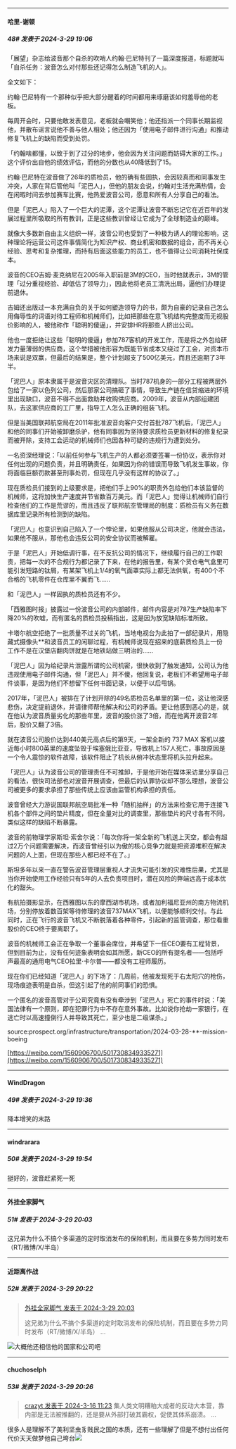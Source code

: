 ﻿
*****

####  哈里-谢顿  
##### 48#       发表于 2024-3-29 19:06

「展望」杂志给波音那个自杀的吹哨人约翰·巴尼特刊了一篇深度报道，标题就叫「自杀任务：波音怎么对付那些还记得怎么制造飞机的人」。

全文如下：

约翰·巴尼特有一个那种似乎把大部分醒着的时间都用来琢磨该如何羞辱他的老板。

每周开会时，只要他敢发表意见，老板就会嘲笑他；他还指派一个同事长期监视他，并散布谣言说他不善与他人相处；他还因为「使用电子邮件进行沟通」和推动修复飞机上的缺陷而受到处罚。

「约翰啥都懂，以致于到了过分的地步，他会因为关注问题而妨碍大家的工作。」这个评价出自他的绩效评估，而他的分数也从40降低到了15。

约翰·巴尼特在波音做了26年的质检员，他的确有些固执，会因较真而和同事发生冲突，人家在背后管他叫「泥巴人」，但他的朋友会说，约翰对生活充满热情，会在闲暇时间去参加赛车比赛，他热爱波音公司，愿意和所有人分享自己的看法。

但是「泥巴人」陷入了一个巨大的泥潭，这个泥潭让波音不断忘记它在近百年的发展过程里所吸取的所有教训，正是这些教训曾经让它成为了全球制造业的巅峰。

就像大多数新自由主义组织一样，波音公司也受到了一种极为诱人的理论影响，这种理论将运营公司这件事情简化为知识产权、商业机密和数据的组合，而不再关心经验、思考和复杂推理，而持有后面这些能力的员工，也不值得让公司消耗社保成本。

波音的CEO吉姆·麦克纳尼在2005年入职前是3M的CEO，当时他就表示，3M的管理「过分重视经验、却低估了领导力」，因此他将老员工清洗出局，逼他们办理提前退休。

吉姆还出版过一本充满自负的关于如何塑造领导力的书，颇为自豪的记录自己怎么用侮辱性的词语对待工程师和机械师们，比如把那些在意飞机结构完整度而无视股价影响的人，被他称作「聪明的傻逼」，并安排HR将那些人挤出公司。

他也一度拒绝让这些「聪明的傻逼」参加787客机的开发工作，而是将之外包给研发力量薄弱的供应商，这个举措被他形容为既能节省成本又绕过了工会，对资本市场来说是双赢，但最后的结果是，整个计划超支了500亿美元，而且还逾期了3年半。

「泥巴人」原本隶属于是波音灾区的清理队。当时787机身的一部分工程被两层外包给了一家以色列公司，然后那家公司搞砸了事情，导致生产链在信贷缩进的环境里出现缺口，波音不得不出面救助并收购供应商。2009年，波音从内部组建团队，去这家供应商的工厂里，指导工人怎么正确的组装飞机。

但是当美国联邦航空局在2011年批准波音向客户交付首批787飞机后，「泥巴人」和他的同事们开始被卸磨杀驴，他有同事因为坚持要求质检员更新材料的修复纪录而被开除，支持工会运动的机械师们也因各种可疑的违规行为遭到处分。

一名资深经理说：「以前任何参与飞机生产的人都必须要签署一份协议，表示你对任何出现的问题负责，并且明确责任，如果因为你的错误而导致飞机发生事故，你将面临巨额罚款甚至刑事处罚，但现在几乎没有这样的协议了。」

现在质检员们接到的上级要求是，把他们手上90%的职责外包给他们本该监督的机械师，这将加快生产速度并节省数百万美元。而「泥巴人」觉得让机械师们自行检查他们的工作是荒谬的，而且违反了联邦航空管理局的制度：质检员有义务在数据库里记录所有检测到的缺陷。

「泥巴人」也意识到自己陷入了一个悖论里，如果他服从公司决定，他就会违法，如果他不服从，那他也会违反公司的安全协议而被解雇。

于是「泥巴人」开始低调行事，在不反抗公司的情况下，继续履行自己的工作职责，把每一次的不合规行为都记录了下来，在他的报告里，有某个货仓电气盒里可能引发短路的钛屑，有某架飞机上1/4的氧气面罩实际上都无法供氧，有400个不合格的飞机零件在仓库里不翼而飞……

和「泥巴人」一样固执的质检员还有不少。

「西雅图时报」披露过一份波音公司的内部邮件，邮件内容是对787生产缺陷率下降20%的吹嘘，而有匿名的质检员投稿指出，这是因为放宽缺陷标准所致。

卡塔尔航空拒绝了一批质量不过关的飞机，当地电视台为此拍了一部纪录片，用隐藏式摄像头**和波音员工的闲聊过程，有机械师说现在招来的底薪质检员上一份工作不是在汉堡店翻肉饼就是在地铁站做三明治的……

「泥巴人」因为给纪录片泄露所谓的公司机密，很快收到了触发通知，公司认为他违规使用电子邮件沟通，但「泥巴人」并不傻，他回复说，老板们不希望用电子邮件谈事，是因为他们不想留下任何书面记录，以便于以后甩锅。

2017年，「泥巴人」被排在了计划开除的49名质检员名单里的第一位，这让他深感悲伤，决定提前退休，并请律师帮他解决和公司的矛盾。更让他感到恶心的是，就在他认为波音质量劣化的那些年里，波音的股价涨了3倍，而在他离开波音2年后，股价又翻了3倍。

就在波音公司股价达到440美元高点后的第9天，一架全新的 737 MAX 客机以接近每小时800英里的速度坠毁于埃塞俄比亚亚，导致机上157人死亡，事故原因是一个令人震惊的软件故障，该软件阻止了机长从俯冲状态里将机头拉升起来。

「泥巴人」认为波音公司的管理责任不可推卸，于是他开始在媒体采访里分享自己的看法，很快司法部也对波音开展调查，但最后的认罪协议却不那么理想，波音公司被更多的要求承担了那些传统上应该由监管机构承担的责任。

波音曾经大力游说国联邦航空局批准一种「随机抽样」的方法来检查它用于连接飞机各个部件之间的垫片精度，但在全量对比的调查里，那些垫片的尺寸各有不同，类似这样的缺陷不断暴露。

波音的前物理学家斯坦·索舍尔说：「每次你将一架全新的飞机送上天空，都会有超过2万个问题需要解决，而波音曾经引以为傲的核心竞争力就是把资源堆积在解决问题的人上面，但现在那些人都已经不在了。」

斯坦多年以来一直在警告波音管理层重视人才流失可能引发的灾难性后果，尤其是当你开始使用工作经验只有5年的人去负责项目时，潜在风险的弊端远高于成本优化的甜头。

有航拍摄影显示，在西雅图以东的摩西湖市机场，或者加利福尼亚州的南方物流机场，分别停放着数百架等待修理的波音737MAX飞机，以便能够顺利交付。与此同时，正在飞行的波音飞机又不断脱落着各种零件，引起新的监管调查，那位看重股价的CEO终于要离职了。

波音的机械师工会正在争取一个董事会席位，并希望下一任CEO要有工程背景，但到目前为止，没有任何迹象表明会如其所愿，新CEO的所有提名者——包括呼声最高的通用电气CEO拉里·卡尔普——都没有工程师履历。

现在你们已经知道「泥巴人」的下场了：几周前，他被发现死于右太阳穴的枪伤，现场痕迹表明是自杀，但这引起了他的前同事们的恐惧。

一个匿名的波音高管对于公司究竟有没有牵涉到「泥巴人」死亡的事件时说：「美国法律有一个原则，即在犯罪行为中不存在意外事故。比如说你抢劫一家银行，在逃亡时以高速撞倒行人并导致其死亡，至少也是二级谋杀。」

source:prospect.org/infrastructure/transportation/2024-03-28-**-mission-boeing

[https://weibo.com/1560906700/5017308349335271](https://weibo.com/1560906700/5017308349335271)


*****

####  WindDragon  
##### 49#       发表于 2024-3-29 19:36

降本增笑的末路


*****

####  windrarara  
##### 50#       发表于 2024-3-29 19:54

挺好的，波音赶紧死一死


*****

####  外挂全家脚气  
##### 51#       发表于 2024-3-29 20:03

这兄弟为什么不搞个多渠道的定时取消发布的保险机制，而且要在多势力同时发布（RT/微博/X/半岛）


*****

####  近距离作战  
##### 52#       发表于 2024-3-29 20:22

<blockquote><a href="httphttps://bbs.saraba1st.com/2b/forum.php?mod=redirect&amp;goto=findpost&amp;pid=64421990&amp;ptid=2175724" target="_blank">外挂全家脚气 发表于 2024-3-29 20:03</a>

这兄弟为什么不搞个多渠道的定时取消发布的保险机制，而且要在多势力同时发布（RT/微博/X/半岛） ...</blockquote>
<img src="https://static.saraba1st.com/image/smiley/face2017/037.png" referrerpolicy="no-referrer">大概他还相信他的国家和公司吧


*****

####  chuchoselph  
##### 53#       发表于 2024-3-29 20:26

<blockquote><a href="httphttps://bbs.saraba1st.com/2b/forum.php?mod=redirect&amp;goto=findpost&amp;pid=64270446&amp;ptid=2175724" target="_blank">crazyt 发表于 2024-3-16 11:23</a>
集人类文明糟粕大成者的反动大本营，靠内部是无法被推翻的，还是要从外部打破其霸权，促使其体系崩溃。 ...</blockquote>
很多人是理解不了美利坚虫豸贱民之国的本质，还有一些理解了但是不想付出任何代价天天做梦他自己垮台<img src="https://static.saraba1st.com/image/smiley/face2017/065.png" referrerpolicy="no-referrer">

